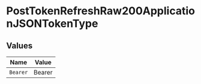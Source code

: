 # PostTokenRefreshRaw200ApplicationJSONTokenType


## Values

| Name     | Value    |
| -------- | -------- |
| `Bearer` | Bearer   |